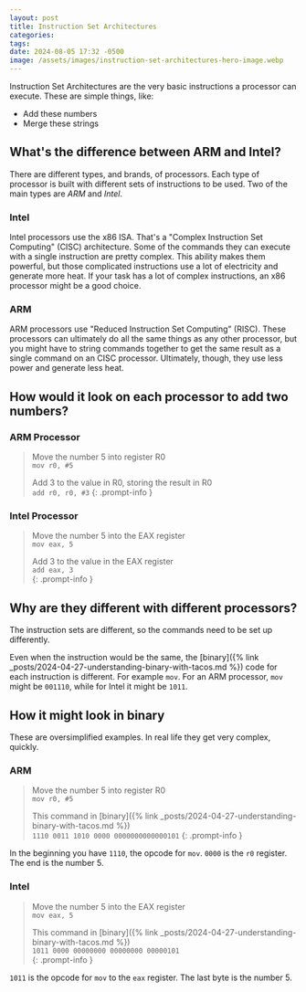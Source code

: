 ```yaml
---
layout: post
title: Instruction Set Architectures
categories:
tags:
date: 2024-08-05 17:32 -0500
image: /assets/images/instruction-set-architectures-hero-image.webp
---
```

Instruction Set Architectures are the very basic instructions a processor can execute. These are simple things, like: 

- Add these numbers
- Merge these strings

## What's the difference between ARM and Intel? 

There are different types, and brands, of processors. Each type of processor is built with different sets of instructions to be used. Two of the main types are *ARM* and *Intel*.

### Intel

Intel processors use the x86 ISA. That's a "Complex Instruction Set Computing" (CISC) architecture. Some of the commands they can execute with a single instruction are pretty complex. This ability makes them powerful, but those complicated instructions use a lot of electricity and generate more heat. If your task has a lot of complex instructions, an x86 processor might be a good choice.

### ARM

ARM processors use "Reduced Instruction Set Computing" (RISC). These processors can ultimately do all the same things as any other processor, but you might have to string commands together to get the same result as a single command on an CISC processor. Ultimately, though, they use less power and generate less heat.

## How would it look on each processor to add two numbers?

### ARM Processor

> Move the number 5 into register R0  
> `mov r0, #5`     
> 
> Add 3 to the value in R0, storing the result in R0  
> `add r0, r0, #3` 
{: .prompt-info }

### Intel Processor

> Move the number 5 into the EAX register  
> `mov eax, 5`     
> 
> Add 3 to the value in the EAX register  
> `add eax, 3`     
{: .prompt-info }

## Why are they different with different processors?

The instruction sets are different, so the commands need to be set up differently.

Even when the instruction would be the same, the [binary]({% link _posts/2024-04-27-understanding-binary-with-tacos.md %}) code for each instruction is different. For example `mov`. For an ARM processor, `mov` might be `001110`, while for Intel it might be `1011`.

## How it might look in binary

These are oversimplified examples. In real life they get very complex, quickly.

### ARM

> Move the number 5 into register R0  
> `mov r0, #5`     
> 
> This command in [binary]({% link _posts/2024-04-27-understanding-binary-with-tacos.md %})  
> `1110 0011 1010 0000 0000000000000101`
{: .prompt-info }

In the beginning you have `1110`, the opcode for `mov`. `0000` is the `r0` register. The end is the number 5.

### Intel

> Move the number 5 into the EAX register  
> `mov eax, 5`     
> 
> This command in [binary]({% link _posts/2024-04-27-understanding-binary-with-tacos.md %})  
> `1011 0000 00000000 00000000 00000101`  
{: .prompt-info }

`1011` is the opcode for `mov` to the `eax` register. The last byte is the number 5.
